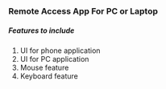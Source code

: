 ### Remote Access App For PC or Laptop

##### Features to include
1. UI for phone application
2. UI for PC application
3. Mouse feature
4. Keyboard feature

